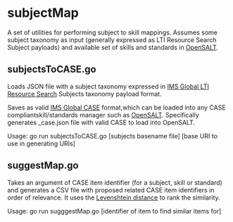 # subjectMap
A set of utilities for performing subject to skill mappings. Assumes some 
subject taxonomy as input (generally expressed as LTI Resource Search Subject payloads) and available set of skills and standards in [OpenSALT](http://opensalt.org).

## subjectsToCASE.go

Loads JSON file with a subject taxonomy expressed in [IMS Global LTI Resource Search](http://imsglobal.org/resource-search) Subjects taxonomy payload format.

Saves as valid [IMS Global CASE](http://www.imsglobal.org/activity/case) format,which can be loaded into any CASE compliantskill/standards manager such as [OpenSALT](http://opensalt.org). Specifically generates <basename>_case.json file with valid CASE to load into OpenSALT. 

Usage:
   go run subjectsToCASE.go [subjects basename file] [base URI to use in generating URIs]
   
## suggestMap.go

Takes an argument of CASE item identifier (for a subject, skill or standard) and generates a CSV file with proposed related CASE item identifiers in order of relevance. It uses the [Levenshtein distance](https://en.wikipedia.org/wiki/Levenshtein_distance#Recursive) to rank the similarity.  

Usage:
   go run sugggestMap.go [identifier of item to find similar items for]
